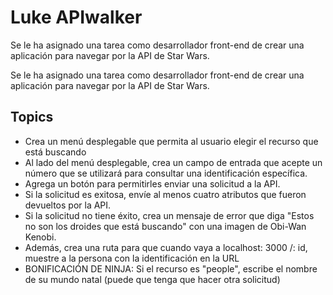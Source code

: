 # Luke APIwalker

Se le ha asignado una tarea como desarrollador front-end de crear una aplicación para navegar por la API de Star Wars. 

Se le ha asignado una tarea como desarrollador front-end de crear una aplicación para navegar por la API de Star Wars. 

## Topics

- Crea un menú desplegable que permita al usuario elegir el recurso que está buscando
- Al lado del menú desplegable, crea un campo de entrada que acepte un número que se utilizará para consultar una identificación específica.
- Agrega un botón para permitirles enviar una solicitud a la API.
- Si la solicitud es exitosa, envíe al menos cuatro atributos que fueron devueltos por la API.
- Si la solicitud no tiene éxito, crea un mensaje de error que diga "Estos no son los droides que está buscando" con una imagen de Obi-Wan Kenobi.
- Además, crea una ruta para que cuando vaya a localhost: 3000 /: id, muestre a la persona con la identificación en la URL
- BONIFICACIÓN DE NINJA: Si el recurso es "people", escribe el nombre de su mundo natal (puede que tenga que hacer otra solicitud)
